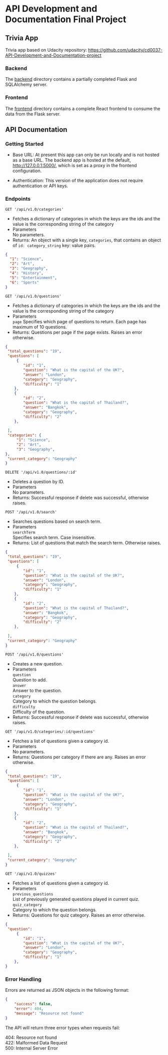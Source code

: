 # API Development and Documentation Final Project

## Trivia App

Trivia app based on Udacity repository: https://github.com/udacity/cd0037-API-Development-and-Documentation-project


### Backend

The [backend](./backend/README.md) directory contains a partially completed Flask and SQLAlchemy server. 

### Frontend

The [frontend](./frontend/README.md) directory contains a complete React frontend to consume the data from the Flask server. 

## API Documentation

### Getting Started

* Base URL: At present this app can only be run locally and is not hosted as a base URL. The backend app is hosted at the default, http://127.0.0.1:5000/, which is set as a proxy in the frontend configuration.

* Authentication: This version of the application does not require authentication or API keys.


### Endpoints

`GET '/api/v1.0/categories'`

- Fetches a dictionary of categories in which the keys are the ids and the value is the corresponding string of the category
- Parameters  
    No parameters.
- Returns: An object with a single key, `categories`, that contains an object of `id: category_string` key: value pairs.

```json
{
  "1": "Science",
  "2": "Art",
  "3": "Geography",
  "4": "History",
  "5": "Entertainment",
  "6": "Sports"
}
```

`GET '/api/v1.0/questions'`

- Fetches a dictionary of categories in which the keys are the ids and the value is the corresponding string of the category
- Parameters  
    `page`
        Specifies which page of questions to return. Each page has maximum of 10 questions.  
- Returns: Questions per page if the page exists. Raises an error otherwise.

```json
{
 "total_questions": "19",
 "questions": [
     {
        "id": "1",
        "question": "What is the capital of the UK?",
        "answer": "London",
        "category": "Geography",
        "difficulty": "1"
    },
    {
        "id": "2",
        "question": "What is the capital of Thailand?",
        "answer": "Bangkok",
        "category": "Geography",
        "difficulty": "2"
    },    
       
 ],
 "categories": {
     "1": "Science",
     "2": "Art",
     "3": "Geography",
},
 "current_category": "Geography"
}
```

`DELETE '/api/v1.0/questions/:id'`

- Deletes a question by ID.
- Parameters  
    No parameters.
- Returns: Successful response if delete was successful, otherwise raises.

`POST '/api/v1.0/search'`

- Searches questions based on search term.
- Parameters  
    `searchTerm`  
        Specifies search term. Case insensitive.  
- Returns: List of questions that match the search term. Otherwise raises.

```json
{
 "total_questions": "19",
 "questions": [
     {
        "id": "1",
        "question": "What is the capital of the UK?",
        "answer": "London",
        "category": "Geography",
        "difficulty": "1"
    },
    {
        "id": "2",
        "question": "What is the capital of Thailand?",
        "answer": "Bangkok",
        "category": "Geography",
        "difficulty": "2"
    },    
       
 ],
 "current_category": "Geography"
}
```

`POST '/api/v1.0/questions'`

- Creates a new question.
- Parameters  
    `question`  
        Question to add.  
    `answer`  
        Answer to the question.  
    `category`  
        Category to which the question belongs.  
    `difficulty`  
        Difficulty of the question.  
- Returns: Successful response if delete was successful, otherwise raises.


`GET '/api/v1.0/categories/:id/questions'`

- Fetches a list of questions given a category id.
- Parameters  
    No parameters.
- Returns: Questions per category if there are any. Raises an error otherwise.

```json
{
 "total_questions": "19",
 "questions": [
     {
        "id": "1",
        "question": "What is the capital of the UK?",
        "answer": "London",
        "category": "Geography",
        "difficulty": "1"
    },
    {
        "id": "2",
        "question": "What is the capital of Thailand?",
        "answer": "Bangkok",
        "category": "Geography",
        "difficulty": "2"
    },    
       
 ],
 "current_category": "Geography"
}
```

`GET '/api/v1.0/quizzes'`

- Fetches a list of questions given a category id.
- Parameters  
    `previous_questions`  
        List of previously generated questions played in current quiz.  
    `quiz_category`  
        Category to which the question belongs.  
- Returns: Questions for quiz category. Raises an error otherwise.

```json
{
 "question": 
     {
        "id": "1",
        "question": "What is the capital of the UK?",
        "answer": "London",
        "category": "Geography",
        "difficulty": "1"
    },
}
```

### Error Handling

Errors are returned as JSON objects in the following format:
```json
{
    "success": false, 
    "error": 404,
    "message": "Resource not found"
}
```
The API will return three error types when requests fail:

404: Resource not found  
422: Malformed Data Request  
500: Internal Server Error  
